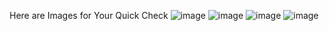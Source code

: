 Here are Images for Your Quick Check 
![image](https://github.com/Masoom4874/ShoeLandingPage/assets/123645143/565a1713-85f1-4fa8-9853-7b6b03073f05)
![image](https://github.com/Masoom4874/ShoeLandingPage/assets/123645143/f11786ce-239f-4d28-9803-70733f0df158)
![image](https://github.com/Masoom4874/ShoeLandingPage/assets/123645143/abf574fd-723c-4a22-8c0d-df176e13a4d9)
![image](https://github.com/Masoom4874/ShoeLandingPage/assets/123645143/db8dc78f-5ff7-4415-a387-37108aa8e16c)


